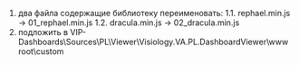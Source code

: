1. два файла содержащие библиотеку переименовать:
    1.1. rephael.min.js -> 01_rephael.min.js
    1.2. dracula.min.js -> 02_dracula.min.js
2. подложить в VIP-Dashboards\Sources\PL\Viewer\Visiology.VA.PL.DashboardViewer\wwwroot\custom